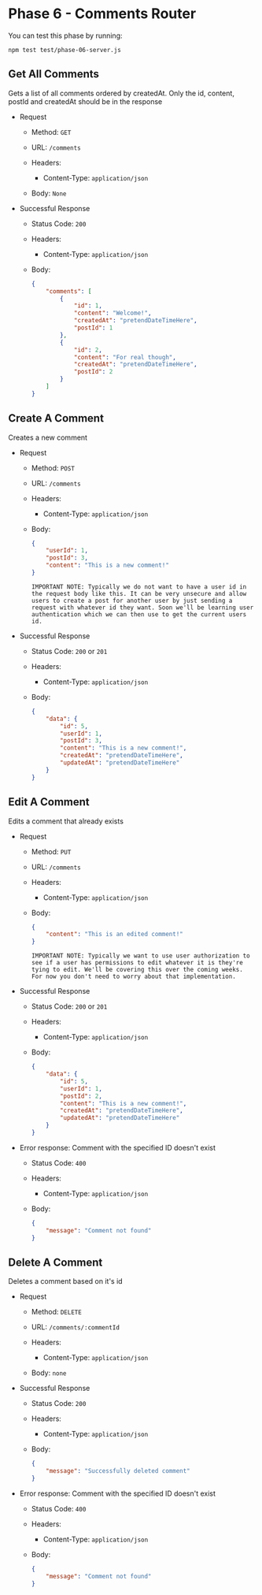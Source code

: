 # Phase 6 - Comments Router

You can test this phase by running:

```
npm test test/phase-06-server.js
```

## Get All Comments

Gets a list of all comments ordered by createdAt. Only the id, content, postId and createdAt should be in the response

-   Request

    -   Method: `GET`

    -   URL: `/comments`

    -   Headers:

        -   Content-Type: `application/json`

    -   Body: `None`

-   Successful Response

    -   Status Code: `200`

    -   Headers:

        -   Content-Type: `application/json`

    -   Body:

        ```json
        {
            "comments": [
                {
                    "id": 1,
                    "content": "Welcome!",
                    "createdAt": "pretendDateTimeHere",
                    "postId": 1
                },
                {
                    "id": 2,
                    "content": "For real though",
                    "createdAt": "pretendDateTimeHere",
                    "postId": 2
                }
            ]
        }
        ```

## Create A Comment

Creates a new comment

-   Request

    -   Method: `POST`

    -   URL: `/comments`

    -   Headers:

        -   Content-Type: `application/json`

    -   Body:

        ```json
        {
            "userId": 1,
            "postId": 3,
            "content": "This is a new comment!"
        }
        ```

        ```
        IMPORTANT NOTE: Typically we do not want to have a user id in the request body like this. It can be very unsecure and allow users to create a post for another user by just sending a request with whatever id they want. Soon we'll be learning user authentication which we can then use to get the current users id.
        ```

-   Successful Response

    -   Status Code: `200` or `201`

    -   Headers:

        -   Content-Type: `application/json`

    -   Body:

        ```json
        {
            "data": {
                "id": 5,
                "userId": 1,
                "postId": 3,
                "content": "This is a new comment!",
                "createdAt": "pretendDateTimeHere",
                "updatedAt": "pretendDateTimeHere"
            }
        }
        ```

## Edit A Comment

Edits a comment that already exists

-   Request

    -   Method: `PUT`

    -   URL: `/comments`

    -   Headers:

        -   Content-Type: `application/json`

    -   Body:

        ```json
        {
            "content": "This is an edited comment!"
        }
        ```

        ```
        IMPORTANT NOTE: Typically we want to use user authorization to see if a user has permissions to edit whatever it is they're tying to edit. We'll be covering this over the coming weeks. For now you don't need to worry about that implementation.
        ```

-   Successful Response

    -   Status Code: `200` or `201`

    -   Headers:

        -   Content-Type: `application/json`

    -   Body:

        ```json
        {
            "data": {
                "id": 5,
                "userId": 1,
                "postId": 2,
                "content": "This is a new comment!",
                "createdAt": "pretendDateTimeHere",
                "updatedAt": "pretendDateTimeHere"
            }
        }
        ```

-   Error response: Comment with the specified ID doesn't exist

    -   Status Code: `400`

    -   Headers:

        -   Content-Type: `application/json`

    -   Body:

        ```json
        {
            "message": "Comment not found"
        }
        ```

## Delete A Comment

Deletes a comment based on it's id

-   Request

    -   Method: `DELETE`

    -   URL: `/comments/:commentId`

    -   Headers:

        -   Content-Type: `application/json`

    -   Body: `none`

-   Successful Response

    -   Status Code: `200`

    -   Headers:

        -   Content-Type: `application/json`

    -   Body:

        ```json
        {
            "message": "Successfully deleted comment"
        }
        ```

-   Error response: Comment with the specified ID doesn't exist

    -   Status Code: `400`

    -   Headers:

        -   Content-Type: `application/json`

    -   Body:

        ```json
        {
            "message": "Comment not found"
        }
        ```
